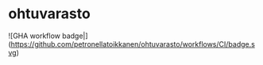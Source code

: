 # ohtuvarasto

![GHA workflow badge|] (https://github.com/petronellatoikkanen/ohtuvarasto/workflows/CI/badge.svg)
